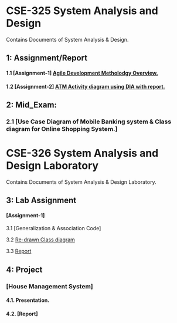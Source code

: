 # CSE-325 System Analysis and Design
Contains Documents of System Analysis & Design. 

## 1: Assignment/Report
#### 1.1 [Assignment-1]    [Agile Development Metholodgy Overview.](https://github.com/171shamim/Sysestem-Analysis-and-Design/blob/master/Agile%20Process%20and%20methodology.pdf)
#### 1.2 [Assignment-2]    [ATM Activity diagram using DIA with report.](https://github.com/171shamim/Sysestem-Analysis-and-Design/blob/master/ATM%20Activity%20diagram%20using%20DIA%20with%20report..pdf)
## 2: Mid_Exam:
### 2.1 [Use Case Diagram of Mobile Banking system & Class diagram for Online Shopping System.]

# CSE-326 System Analysis and Design Laboratory 
Contains Documents of System Analysis & Design Laboratory. 


## 3: Lab Assignment
#### [Assignment-1]
3.1 [Generalization & Association Code]

3.2 [Re-drawn Class diagram](https://github.com/171shamim/Sysestem-Analysis-and-Design/blob/master/Lab%20Assignment%201/Association.png)

3.3 [Report](https://github.com/171shamim/Sysestem-Analysis-and-Design/blob/master/Lab%20Assignment%201/Generalization%20%26%20Association.pdf)


## 4: Project 
### [House Management System]
#### 4.1. Presentation.
#### 4.2. [Report]

